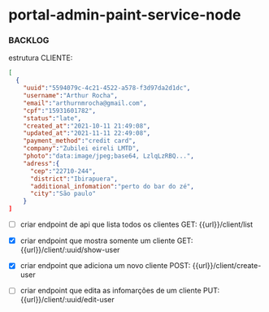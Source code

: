 # portal-admin-paint-service-node


### BACKLOG

  estrutura CLIENTE:
  
  ```json 
  [
    {
      "uuid":"5594079c-4c21-4522-a578-f3d97da2d1dc",
      "username":"Arthur Rocha",
      "email":"arthurnmrocha@gmail.com",
      "cpf":"15931601782",
      "status":"late",
      "created_at":"2021-10-11 21:49:08",
      "updated_at":"2021-11-11 22:49:08",
      "payment_method":"credit card",
      "company":"Zubilei eireli LMTD",
      "photo":"data:image/jpeg;base64, LzlqLzRBQ...",
      "adress":{
        "cep":"22710-244",
        "district":"Ibirapuera",
        "additional_infomation":"perto do bar do zé",
        "city":"São paulo"
      }
  ]
  ```
  
- [ ] criar endpoint de api que lista todos os clientes
  GET:
  {{url}}/client/list

- [x] criar endpoint que mostra somente um cliente
  GET:
  {{url}}/client/:uuid/show-user

- [x] criar endpoint que adiciona um novo cliente
  POST:
  {{url}}/client/create-user

- [ ] criar endpoint que edita as infomarções de um cliente
  PUT:
  {{url}}/client/:uuid/edit-user
